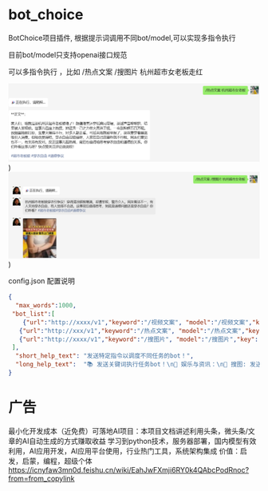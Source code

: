 # bot_choice
BotChoice项目插件, 根据提示词调用不同bot/model,可以实现多指令执行

目前bot/model只支持openai接口规范

可以多指令执行 ，比如 /热点文案 /搜图片 杭州超市女老板走红

![wechat_mp](./docs/images/1725859906729.png))
![red](./docs/images/1725859997497.png))

config.json 配置说明
```json
{
  "max_words":1000,
 "bot_list":[
    {"url":"http://xxxx/v1","keyword":"/视频文案", "model":"/视频文案","key": "pat_5Dd01WUPwTK4"},
   {"url":"http://xxx/v1","keyword":"/热点文案", "model":"/热点文案","key": "pat_5Dd0BYoD3BmwTK4"},
   {"url":"http://xxxx/v1","keyword":"/搜图片", "model":"/搜图片","key": "pat_5Ddkw0TK4"}
 ],
  "short_help_text": "发送特定指令以调度不同任务的bot！",
  "long_help_text":  "📚 发送关键词执行任务bot！\n🎉 娱乐与资讯：\n🌅 搜图: 发送“/搜图片 xxx”搜索你想要的图片。\n🐟 视频文案: 发送“/视频文案 链接地址”解析视频文案。\n🔥 文章: 发送“/文章 话题”生成爆款文案。\n"
}

```

# 广告
最小化开发成本（近免费）可落地AI项目：本项目文档讲述利用头条，微头条/文章的AI自动生成的方式赚取收益
学习到python技术，服务器部署，国内模型有效利用，AI应用开发，AI应用平台使用，行业热门工具，系统架构集成
价值：启发，启蒙，编程，超级个体
https://icnyfaw3mn0d.feishu.cn/wiki/EahJwFXmji6RY0k4QAbcPodRnoc?from=from_copylink

